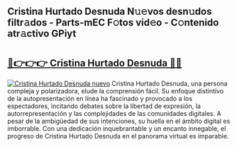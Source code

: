 ## Cristina Hurtado Desnuda N𝚞𝚎vos desn𝚞dos filtr𝚊dos - Parts-mEC F𝚘tos vid𝚎o - C𝚘ntenido atr𝚊ctivo GPiyt

# <h2><a href="http://mbdhb2z.tromn.icu/?c=Cristina+Hurtado+Desnuda">🔗👉👉👉 Cristina Hurtado Desnuda 🔗🔗</a></h2>

[![Cristina Hurtado Desnuda nuevo](https://i.imgur.com/pEAQMta.gif)](http://mbdhb2z.tromn.icu/?c=Cristina+Hurtado+Desnuda)
Cristina Hurtado Desnuda, una persona compleja y polarizadora, elude la comprensión fácil. Su enfoque distintivo de la autopresentación en línea ha fascinado y provocado a los espectadores, incitando debates sobre la libertad de expresión, la autorrepresentación y las complejidades de las comunidades digitales. A pesar de la ambigüedad de sus intenciones, su huella en el ámbito digital es imborrable. Con una dedicación inquebrantable y un encanto innegable, el progreso de Cristina Hurtado Desnuda en el panorama virtual es imparable.

